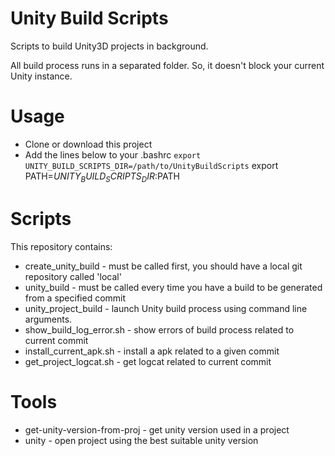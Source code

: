 # Unity Build Scripts
Scripts to build Unity3D projects in background.

All build process runs in a separated folder. So, it doesn't block your current Unity instance.

# Usage

- Clone or download this project
- Add the lines below to your .bashrc
` export UNITY_BUILD_SCRIPTS_DIR=/path/to/UnityBuildScripts
` export PATH=$UNITY_BUILD_SCRIPTS_DIR:$PATH

# Scripts
This repository contains:
- create_unity_build - must be called first, you should have a local git repository called 'local'
- unity_build - must be called every time you have a build to be generated from a specified commit
- unity_project_build - launch Unity build process using command line arguments.
- show_build_log_error.sh - show errors of build process related to current commit
- install_current_apk.sh - install a apk related to a given commit
- get_project_logcat.sh - get logcat related to current commit

# Tools
- get-unity-version-from-proj - get unity version used in a project
- unity - open project using the best suitable unity version
